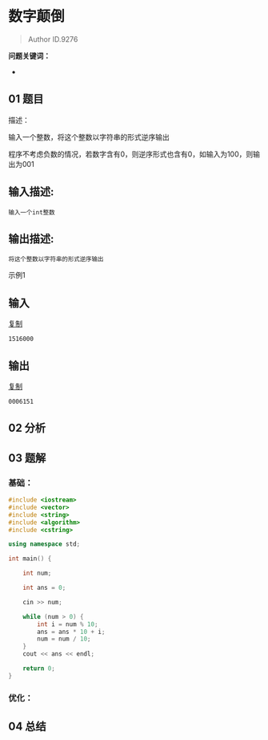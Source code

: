 # 数字颠倒
> Author ID.9276 

**问题关键词：**

- 

## 01 题目

描述：

输入一个整数，将这个整数以字符串的形式逆序输出

程序不考虑负数的情况，若数字含有0，则逆序形式也含有0，如输入为100，则输出为001



## 输入描述:

```
输入一个int整数
```

## 输出描述:

```
将这个整数以字符串的形式逆序输出
```

示例1

## 输入

[复制](javascript:void(0);)

```
1516000
```

## 输出

[复制](javascript:void(0);)

```
0006151
```

## 02 分析



## 03 题解

### 基础：

```c++
#include <iostream>
#include <vector>
#include <string>
#include <algorithm>
#include <cstring>

using namespace std;

int main() {

    int num;

    int ans = 0;

    cin >> num;

    while (num > 0) {
        int i = num % 10;
        ans = ans * 10 + i;
        num = num / 10;
    }
    cout << ans << endl;

    return 0;
}

```





### 优化：



## 04 总结

